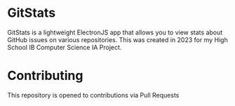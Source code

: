 # GitStats
GitStats is a lightweight ElectronJS app that allows you to view stats about GitHub issues on various repositories. This was created in 2023 for my High School IB Computer Science IA Project.

# Contributing
This repository is opened to contributions via Pull Requests

#